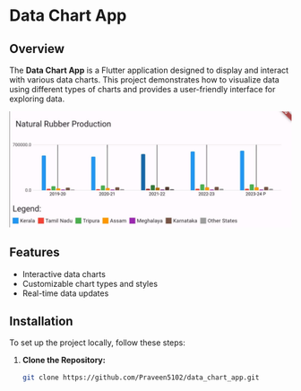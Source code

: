 # Data Chart App

## Overview

The **Data Chart App** is a Flutter application designed to display and interact with various data charts. This project demonstrates how to visualize data using different types of charts and provides a user-friendly interface for exploring data.

![Sample Output](https://github.com/Praveen5102/data_chart_app/blob/main/assests/sample%20app%20pic.jpeg)

## Features

- Interactive data charts
- Customizable chart types and styles
- Real-time data updates

## Installation

To set up the project locally, follow these steps:

1. **Clone the Repository:**

   ```bash
   git clone https://github.com/Praveen5102/data_chart_app.git
